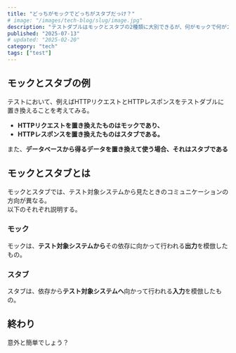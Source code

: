 ```yaml
---
title: "どっちがモックでどっちがスタブだっけ？"
# image: "/images/tech-blog/slug/image.jpg"
description: "テストダブルはモックとスタブの2種類に大別できるが、何がモックで何がスタブかを簡単に説明する。"
published: "2025-07-13"
# updated: "2025-02-20"
category: "tech"
tags: ["test"]
---
```


## モックとスタブの例

テストにおいて、例えばHTTPリクエストとHTTPレスポンスをテストダブルに置き換えることを考えてみる。

- **HTTPリクエストを置き換えたものはモックであり、**
- **HTTPレスポンスを置き換えたものはスタブである。**

また、**データベースから得るデータを置き換えて使う場合、それはスタブである**

## モックとスタブとは

モックとスタブでは、テスト対象システムから見たときのコミュニケーションの方向が異なる。  
以下のそれぞれ説明する。

### モック

モックは、**テスト対象システムから**その依存に向かって行われる**出力**を模倣したもの。

### スタブ

スタブは、依存から**テスト対象システムへ**向かって行われる**入力**を模倣したもの。

## 終わり

意外と簡単でしょう？
